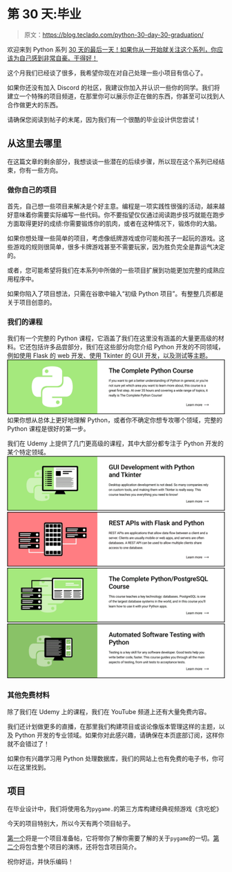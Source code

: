 # 第 30 天:毕业

> 原文：<https://blog.teclado.com/python-30-day-30-graduation/>

欢迎来到 Python 系列 [30 天的最后一天！如果你从一开始就关注这个系列，你应该为自己感到非常自豪。干得好！](https://blog.teclado.com/30-days-of-python/)

这个月我们已经谈了很多，我希望你现在对自己处理一些小项目有信心了。

如果你还没有加入 Discord 的社区，我建议你加入并认识一些你的同学。我们将建立一个特殊的项目频道，在那里你可以展示你正在做的东西，你甚至可以找到人合作做更大的东西。

请确保您阅读到帖子的末尾，因为我们有一个很酷的毕业设计供您尝试！

## 从这里去哪里

在这篇文章的剩余部分，我想谈谈一些潜在的后续步骤，所以现在这个系列已经结束，你有一些方向。

### 做你自己的项目

首先，自己想一些项目来解决是个好主意。编程是一项实践性很强的活动，越来越好意味着你需要实际编写一些代码。你不要指望仅仅通过阅读跑步技巧就能在跑步方面取得更好的成绩:你需要锻炼你的肌肉，或者在这种情况下，锻炼你的大脑。

如果你想处理一些简单的项目，考虑像纸牌游戏或你可能和孩子一起玩的游戏。这些游戏的规则很简单，很多卡牌游戏甚至不需要玩家，因为胜负完全是靠运气决定的。

或者，您可能希望将我们在本系列中所做的一些项目扩展到功能更加完整的成熟应用程序中。

如果你陷入了项目想法，只需在谷歌中输入“初级 Python 项目”。有整整几页都是关于项目创意的。

### 我们的课程

我们有一个完整的 Python 课程，它涵盖了我们在这里没有涵盖的大量更高级的材料。它还包括许多品尝部分，我们在这些部分向您介绍 Python 开发的不同领域，例如使用 Flask 的 web 开发、使用 Tkinter 的 GUI 开发，以及测试等主题。 [![](img/3bf38ee06b3a934f89421252c7daad28.png)](https://go.tecla.do/complete-python-sale) 如果你想从总体上更好地理解 Python，或者你不确定你想专攻哪个领域，完整的 Python 课程是很好的第一步。

我们在 Udemy 上提供了几门更高级的课程，其中大部分都专注于 Python 开发的某个特定领域。[![](img/608fde800e4d6b9decf59626dda845ed.png)](https://go.tecla.do/tkinter-gui-course-sale)[![](img/6079eb1cb3e986ae746a59448da68c93.png)](https://go.tecla.do/rest-apis-sale)[![](img/c36ac78f65a29b67ab6e2ffeb5c8bd81.png)](https://go.tecla.do/pysql)[![](img/c6ce66c6910befe1e964b5b0ee4bec46.png)](https://go.tecla.do/testing)

### 其他免费材料

除了我们在 Udemy 上的课程，我们在 YouTube 频道上还有大量免费内容。

我们还计划做更多的直播，在那里我们构建项目或谈论像版本管理这样的主题，以及 Python 开发的专业领域。如果你对此感兴趣，请确保在本页底部订阅，这样你就不会错过了！

如果你有兴趣学习用 Python 处理数据库，我们的网站上也有免费的电子书，你可以在这里找到。

## 项目

在毕业设计中，我们将使用名为`pygame.`的第三方库构建经典视频游戏《贪吃蛇》

今天的项目特别大，所以今天有两个项目帖子。

[第一个](/30-days-of-python/python-30-day-30-project-preparation)将是一个项目准备帖，它将带你了解你需要了解的关于`pygame`的一切。[第二个](/30-days-of-python/python-30-day-30-project)将包含整个项目的演练，还将包含项目简介。

祝你好运，并快乐编码！